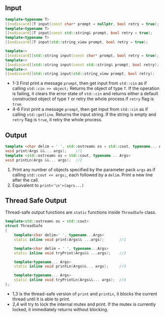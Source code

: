 ## Input

```cpp
template<typename T>
[[nodiscard]]T input(const char* prompt = nullptr, bool retry = true);  //1
template<typename T>
[[nodiscard]]T input(const std::string& prompt, bool retry = true);     //2
template<typename T>
[[nodiscard]]T input(std::string_view prompt, bool retry = true);       //3

template<>
[[nodiscard]]std::string input(const char* prompt, bool retry = true);  //4
template<>
[[nodiscard]]std::string input(const std::string& prompt, bool retry);  //5
template<>
[[nodiscard]]std::string input(std::string_view prompt, bool retry);    //6
```
- 1-3 First print a message ``prompt``, then get input from ``std::cin`` as if calling ``std::cin >> object;`` Returns the object of type ``T``. If the operation is failing, it clears the error state of ``std::cin`` and returns either a default constructed object of type ``T`` or retry the whole process if ``retry`` flag is ``true``.
- 4-6 First print a message ``prompt``, then get input from ``std::cin`` as if calling ``std::getline``. Returns the input string. If the string is empty and ``retry`` flag is ``true``, it retry the whole process.

## Output

```cpp
template <char delim = ' ', std::ostream& os = std::cout, typename... Args>
void print(Args &&... args);    //1
template <std::ostream& os = std::cout, typename... Args>
void printLn(Args &&... args);  //2
```
1. Print any number of objects specified by the parameter pack ``args`` as if calling ``std::cout << args;``, each followed by a ``delim``. Print a new line after the call.
2. Equivalent to ``print<'\n'>(agrs...)``

## Thread Safe Output

Thread-safe output functions are ``static`` functions inside ``ThreadSafe`` class.
```cpp
template<std::ostream& os = std::cout>
struct ThreadSafe
{
    template<char delim=' ', typename...Args>
    static inline void print(Args&& ...args);       //1

    template<char delim = ' ', typename...Args>
    static inline void tryPrint(Args&& ...args);    //2

    template<typename... Args>
    static inline void printLn(Args&&... args);     //3

    template<typename... Args>
    static inline void tryPrintLn(Args&&... args);  //4
};
```
- 1,3 is the thread-safe version of `print` and ``printLn``, it blocks the current thread until it is able to print.
- 2,4 will try to lock the internal mutex and print. If the mutex is currently locked, it immediately returns without blocking.
